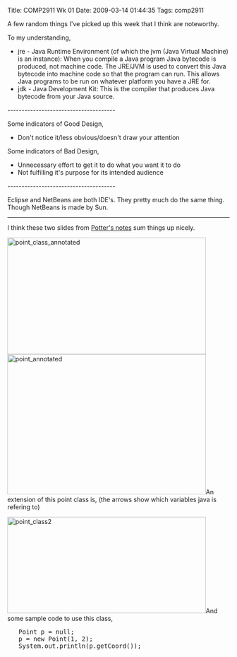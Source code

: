 Title: COMP2911 Wk 01
Date: 2009-03-14 01:44:35
Tags: comp2911

A few random things I've picked up this week that I think are noteworthy.

To my understanding,
<ul>
	<li>jre - Java Runtime Environment (of which the jvm (Java Virtual Machine) is an instance):
When you compile a Java program Java bytecode is produced, not machine code. The JRE/JVM is used to convert this Java bytecode into machine code so that the program can run. This allows Java programs to be run on whatever platform you have a JRE for.</li>
	<li>jdk - Java Development Kit:
This is the compiler that produces Java bytecode from your Java source.</li>
</ul>
--------------------------------------

Some indicators of Good Design,
<ul>
	<li>Don't notice it/less obvious/doesn't draw your attention</li>
</ul>
Some indicators of Bad Design,
<ul>
	<li>Unnecessary effort to get it to do what you want it to do</li>
	<li>Not fulfilling it's purpose for its intended audience</li>
</ul>
--------------------------------------

Eclipse and NetBeans are both IDE's. They pretty much do the same thing. Though NetBeans is made by Sun.

--------------------------------------

I think these two slides from <a href="http://www.cse.unsw.edu.au/~cs2911/09s1/lectures/1.pdf">Potter's notes</a> sum things up nicely.

<a href="/blog/attachments/2009/03/point_class_annotated.png"><img class="aligncenter size-full wp-image-334" title="point_class_annotated" src="/blog/attachments/2009/03/point_class_annotated.png" alt="point_class_annotated" width="450" height="264" /></a><a href="/blog/attachments/2009/03/point_annotated.png"><img class="aligncenter size-full wp-image-335" title="point_annotated" src="/blog/attachments/2009/03/point_annotated.png" alt="point_annotated" width="450" height="317" /></a>An extension of this point class is, (the arrows show which variables java is refering to)

<a href="/blog/attachments/2009/03/point_class2.png"><img class="aligncenter size-full wp-image-336" title="point_class2" src="/blog/attachments/2009/03/point_class2.png" alt="point_class2" width="450" height="218" /></a>And some sample code to use this class,
<pre>   Point p = null;
   p = new Point(1, 2);
   System.out.println(p.getCoord());</pre>